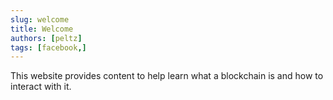 ```yaml
---
slug: welcome
title: Welcome
authors: [peltz]
tags: [facebook,]
---
```


This website provides content to help learn what a blockchain is and how to interact with it.   

